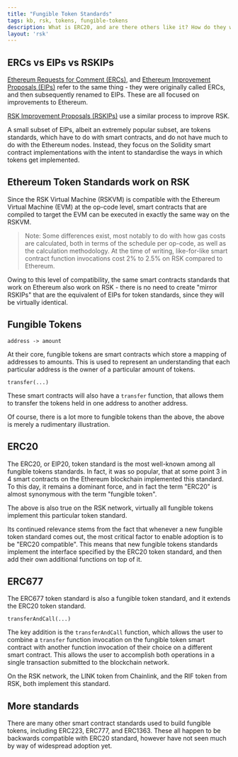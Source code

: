 ```yaml
---
title: "Fungible Token Standards"
tags: kb, rsk, tokens, fungible-tokens
description: What is ERC20, and are there others like it? How do they work on RSK?
layout: 'rsk'
---
```


## ERCs vs EIPs vs RSKIPs

[Ethereum Requests for Comment (ERCs)](https://docs.ethhub.io/built-on-ethereum/erc-token-standards/what-are-erc-tokens/),
and [Ethereum Improvement Proposals (EIPs)](https://eips.ethereum.org/erc)
refer to the same thing - they were originally called ERCs,
and then subsequently renamed to EIPs.
These are all focused on improvements to Ethereum.

[RSK Improvement Proposals (RSKIPs)](https://github.com/rsksmart/RSKIPs) use a similar process to improve RSK.

A small subset of EIPs, albeit an extremely popular subset, 
are tokens standards, which have to do with smart contracts,
and do not have much to do with the Ethereum nodes.
Instead, they focus on the Solidity smart contract implementations
with the intent to standardise the ways in which tokens get implemented.

## Ethereum Token Standards work on RSK

Since the RSK Virtual Machine (RSKVM) is compatible with
the Ethereum Virtual Machine (EVM) at the op-code level,
smart contracts that are compiled to target the EVM
can be executed in exactly the same way on the RSKVM.

> Note: Some differences exist, most notably to do with how gas
> costs are calculated, both in terms of the schedule per op-code,
> as well as the calculation methodology.
> At the time of writing, like-for-like smart contract function invocations
> cost 2% to 2.5% on RSK compared to Ethereum.

Owing to this level of compatibility,
the same smart contracts standards that work on Ethereum
also work on RSK - there is no need to create "mirror RSKIPs"
that are the equivalent of EIPs for token standards,
since they will be virtually identical.

## Fungible Tokens

```text
address -> amount
```

At their core, fungible tokens are smart contracts which store
a mapping of addresses to amounts.
This is used to represent an understanding that each particular address
is the owner of a particular amount of tokens.

```text
transfer(...)
```

These smart contracts will also have a `transfer` function,
that allows them to transfer the tokens held in one address to another address.

Of course, there is a lot more to fungible tokens than the above,
the above is merely a rudimentary illustration.

## ERC20

The ERC20, or EIP20, token standard is the most well-known
among all fungible tokens standards.
In fact, it was so popular, that at some point 3 in 4 smart contracts on the Ethereum blockchain implemented this standard.
To this day, it remains a dominant force,
and in fact the term "ERC20" is almost synonymous with the term "fungible token".

The above is also true on the RSK network,
virtually all fungible tokens implement this particular token standard.

Its continued relevance stems from the fact that whenever
a new fungible token standard comes out,
the most critical factor to enable adoption is to be "ERC20 compatible".
This means that new fungible tokens standards implement
the interface specified by the ERC20 token standard,
and then add their own additional functions on top of it.

## ERC677

The ERC677 token standard is also a fungible token standard,
and it extends the ERC20 token standard.

```text
transferAndCall(...)
```

The key addition is the `transferAndCall`  function,
which allows the user to combine
a `transfer` function invocation on the fungible token smart contract
with another function invocation of their choice on a different smart contract.
This allows the user to accomplish both operations in a single transaction
submitted to the blockchain network.

On the RSK network, the LINK token from Chainlink,
and the RIF token from RSK, both implement this standard.

## More standards

There are many other smart contract standards
used to build fungible tokens, including ERC223, ERC777, and ERC1363.
These all happen to be backwards compatible with ERC20 standard,
however have not seen much by way of widespread adoption yet.